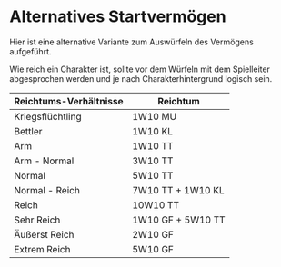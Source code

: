 # Alternatives Startvermögen

Hier ist eine alternative Variante zum Auswürfeln des Vermögens aufgeführt.

Wie reich ein Charakter ist, sollte vor dem Würfeln mit dem Spielleiter abgesprochen werden und je nach Charakterhintergrund logisch sein.

| Reichtums-Verhältnisse | Reichtum |
| - | - |
| Kriegsflüchtling | 1W10 MU |
| Bettler | 1W10 KL |
| Arm | 1W10 TT |
| Arm - Normal | 3W10 TT |
| Normal | 5W10 TT |
| Normal - Reich | 7W10 TT + 1W10 KL |
| Reich | 10W10 TT |
| Sehr Reich | 1W10 GF + 5W10 TT |
| Äußerst Reich | 2W10 GF |
| Extrem Reich | 5W10 GF |

